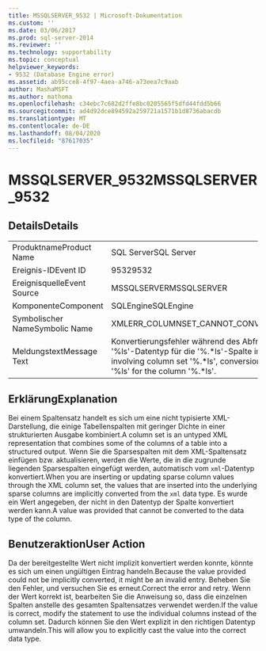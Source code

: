 ```yaml
---
title: MSSQLSERVER_9532 | Microsoft-Dokumentation
ms.custom: ''
ms.date: 03/06/2017
ms.prod: sql-server-2014
ms.reviewer: ''
ms.technology: supportability
ms.topic: conceptual
helpviewer_keywords:
- 9532 (Database Engine error)
ms.assetid: ab95cce8-4f97-4aea-a746-a73eea7c9aab
author: MashaMSFT
ms.author: mathoma
ms.openlocfilehash: c34ebc7c682d2ffe8bc0205565f5dfd44fdd5b66
ms.sourcegitcommit: ad4d92dce894592a259721a1571b1d8736abacdb
ms.translationtype: MT
ms.contentlocale: de-DE
ms.lasthandoff: 08/04/2020
ms.locfileid: "87617035"
---
```

# <a name="mssqlserver_9532"></a><span data-ttu-id="4bb6c-102">MSSQLSERVER_9532</span><span class="sxs-lookup"><span data-stu-id="4bb6c-102">MSSQLSERVER_9532</span></span>
    
## <a name="details"></a><span data-ttu-id="4bb6c-103">Details</span><span class="sxs-lookup"><span data-stu-id="4bb6c-103">Details</span></span>  
  
|||  
|-|-|  
|<span data-ttu-id="4bb6c-104">Produktname</span><span class="sxs-lookup"><span data-stu-id="4bb6c-104">Product Name</span></span>|<span data-ttu-id="4bb6c-105">SQL Server</span><span class="sxs-lookup"><span data-stu-id="4bb6c-105">SQL Server</span></span>|  
|<span data-ttu-id="4bb6c-106">Ereignis-ID</span><span class="sxs-lookup"><span data-stu-id="4bb6c-106">Event ID</span></span>|<span data-ttu-id="4bb6c-107">9532</span><span class="sxs-lookup"><span data-stu-id="4bb6c-107">9532</span></span>|  
|<span data-ttu-id="4bb6c-108">Ereignisquelle</span><span class="sxs-lookup"><span data-stu-id="4bb6c-108">Event Source</span></span>|<span data-ttu-id="4bb6c-109">MSSQLSERVER</span><span class="sxs-lookup"><span data-stu-id="4bb6c-109">MSSQLSERVER</span></span>|  
|<span data-ttu-id="4bb6c-110">Komponente</span><span class="sxs-lookup"><span data-stu-id="4bb6c-110">Component</span></span>|<span data-ttu-id="4bb6c-111">SQLEngine</span><span class="sxs-lookup"><span data-stu-id="4bb6c-111">SQLEngine</span></span>|  
|<span data-ttu-id="4bb6c-112">Symbolischer Name</span><span class="sxs-lookup"><span data-stu-id="4bb6c-112">Symbolic Name</span></span>|<span data-ttu-id="4bb6c-113">XMLERR_COLUMNSET_CANNOT_CONVERT_FROM_TO</span><span class="sxs-lookup"><span data-stu-id="4bb6c-113">XMLERR_COLUMNSET_CANNOT_CONVERT_FROM_TO</span></span>|  
|<span data-ttu-id="4bb6c-114">Meldungstext</span><span class="sxs-lookup"><span data-stu-id="4bb6c-114">Message Text</span></span>|<span data-ttu-id="4bb6c-115">Konvertierungsfehler während des Abfrage-/DML-Vorgangs mit dem Spaltensatz '%.\*ls' beim Versuch, den '%ls'-Datentyp für die '%.\*ls'-Spalte in den '%ls'-Datentyp zu konvertieren.</span><span class="sxs-lookup"><span data-stu-id="4bb6c-115">In the query/DML operation involving  column set '%.\*ls', conversion failed when converting from the data type '%ls' to the data type '%ls' for the column '%.\*ls'.</span></span>|  
  
## <a name="explanation"></a><span data-ttu-id="4bb6c-116">Erklärung</span><span class="sxs-lookup"><span data-stu-id="4bb6c-116">Explanation</span></span>  
 <span data-ttu-id="4bb6c-117">Bei einem Spaltensatz handelt es sich um eine nicht typisierte XML-Darstellung, die einige Tabellenspalten mit geringer Dichte in einer strukturierten Ausgabe kombiniert.</span><span class="sxs-lookup"><span data-stu-id="4bb6c-117">A column set is an untyped XML representation that combines some of the columns of a table into a structured output.</span></span> <span data-ttu-id="4bb6c-118">Wenn Sie die Sparsespalten mit dem XML-Spaltensatz einfügen bzw. aktualisieren, werden die Werte, die in die zugrunde liegenden Sparsespalten eingefügt werden, automatisch vom `xml`-Datentyp konvertiert.</span><span class="sxs-lookup"><span data-stu-id="4bb6c-118">When you are inserting or updating sparse column values through the XML column set, the values that are inserted into the underlying sparse columns are implicitly converted from the `xml` data type.</span></span> <span data-ttu-id="4bb6c-119">Es wurde ein Wert angegeben, der nicht in den Datentyp der Spalte konvertiert werden kann.</span><span class="sxs-lookup"><span data-stu-id="4bb6c-119">A value was provided that cannot be converted to the data type of the column.</span></span>  
  
## <a name="user-action"></a><span data-ttu-id="4bb6c-120">Benutzeraktion</span><span class="sxs-lookup"><span data-stu-id="4bb6c-120">User Action</span></span>  
 <span data-ttu-id="4bb6c-121">Da der bereitgestellte Wert nicht implizit konvertiert werden konnte, könnte es sich um einen ungültigen Eintrag handeln.</span><span class="sxs-lookup"><span data-stu-id="4bb6c-121">Because the value provided could not be implicitly converted, it might be an invalid entry.</span></span> <span data-ttu-id="4bb6c-122">Beheben Sie den Fehler, und versuchen Sie es erneut.</span><span class="sxs-lookup"><span data-stu-id="4bb6c-122">Correct the error and retry.</span></span> <span data-ttu-id="4bb6c-123">Wenn der Wert korrekt ist, bearbeiten Sie die Anweisung so, dass die einzelnen Spalten anstelle des gesamten Spaltensatzes verwendet werden.</span><span class="sxs-lookup"><span data-stu-id="4bb6c-123">If the value is correct, modify the statement to use the individual columns instead of the column set.</span></span> <span data-ttu-id="4bb6c-124">Dadurch können Sie den Wert explizit in den richtigen Datentyp umwandeln.</span><span class="sxs-lookup"><span data-stu-id="4bb6c-124">This will allow you to explicitly cast the value into the correct data type.</span></span>  
  
  
